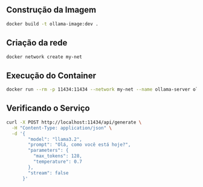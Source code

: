 ## Construção da Imagem

```bash
docker build -t ollama-image:dev .
```

## Criação da rede

```bash
docker network create my-net
```

## Execução do Container

```bash
docker run --rm -p 11434:11434 --network my-net --name ollama-server ollama-image:dev
```

## Verificando o Serviço

```bash
curl -X POST http://localhost:11434/api/generate \
  -H "Content-Type: application/json" \
  -d '{
        "model": "llama3.2",
        "prompt": "Olá, como você está hoje?",
        "parameters": {
          "max_tokens": 128,
          "temperature": 0.7
        },
        "stream": false
      }'
```